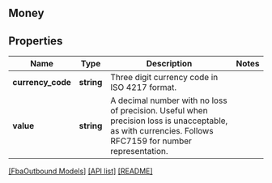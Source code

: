 ## Money

## Properties

Name | Type | Description | Notes
------------ | ------------- | ------------- | -------------
**currency_code** | **string** | Three digit currency code in ISO 4217 format. |
**value** | **string** | A decimal number with no loss of precision. Useful when precision loss is unacceptable, as with currencies. Follows RFC7159 for number representation. |

[[FbaOutbound Models]](../) [[API list]](../../Api) [[README]](../../../README.md)
